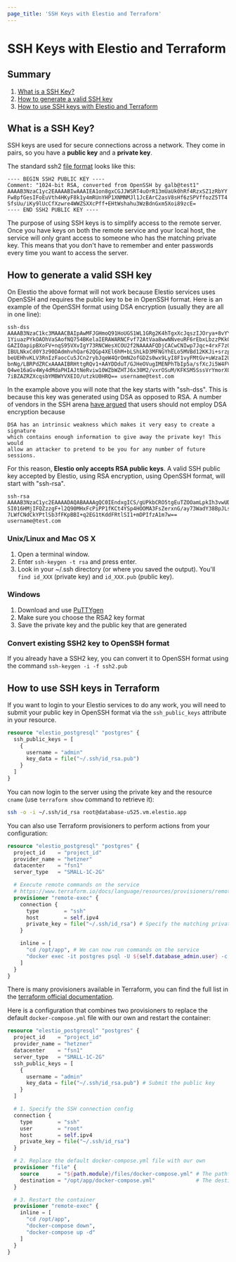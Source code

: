 ```yaml
---
page_title: 'SSH Keys with Elestio and Terraform'
---
```


# SSH Keys with Elestio and Terraform

## Summary

1. [What is a SSH Key?](#what-is-a-ssh-key)
2. [How to generate a valid SSH key](#how-to-generate-a-valid-ssh-key)
3. [How to use SSH keys with Elestio and Terraform](#how-to-use-ssh-keys-with-elestio-in-terraform)

## What is a SSH Key?

SSH keys are used for secure connections across a network. They come in pairs, so you have a **public key** and a **private key**.

The standard ssh2 [file format](http://www.openssh.org/txt/draft-ietf-secsh-publickeyfile-02.txt) looks like this:

```
---- BEGIN SSH2 PUBLIC KEY ----
Comment: "1024-bit RSA, converted from OpenSSH by galb@test1"
AAAAB3NzaC1yc2EAAAABIwAAAIEA1on8gxCGJJWSRT4uOrR13mUaUk0hRf4RzxSZ1zRbYY
Fw8pfGesIFoEuVth4HKyF8k1y4mRUnYHP1XNMNMJl1JcEArC2asV8sHf6zSPVffozZ5TT4
SfsUu/iKy9lUcCfXzwre4WWZSXXcPff+EHtWshahu3WzBdnGxm5Xoi89zcE=
---- END SSH2 PUBLIC KEY ----
```

The purpose of using SSH keys is to simplify access to the remote server. Once you have keys on both the remote service and your local host, the service will only grant access to someone who has the matching private key. This means that you don't have to remember and enter passwords every time you want to access the server.

## How to generate a valid SSH key

On Elestio the above format will not work because Elestio services uses OpenSSH and requires the public key to be in OpenSSH format.
Here is an example of the OpenSSH format using DSA encryption (usually they are all in one line):

```
ssh-dss AAAAB3NzaC1kc3MAAACBAIpAwMFJGHmoQ91HoUGS1WL1GRg2K4hTgxXcJqszIJOrya+8vYY
1YiuazPYkOAOhVaSAofNQ754BKelaIERAWARNCFvf72AtVaa8wwNNveuRF6rEbxLbzzPKk0l6/7K0ZY
GAZIOapipBXoFV+nqS95VXvIgY73RNCWesXCOU2f2NAAAAFQDjCACwCNIwp7Jqc+4rxF7zQGkjoQAAA
IBULNkxCd0Y3z90DAdmhvhQar62QGp4XEl6hM+bLShLkD3MFNGYhELo5MVBd12KKJi+srzp6ohYMLbi
beUEHhvKLV3RnIzFaocCu5JCn2rybJqeW4QrOmN2ofGDZs0wx9LyI8F1vyFMtGv+uWzaI2Uye8Ri5Qq
bnNg/LBRPdZRCxAAAAIBRHttgRQv1+AAYDDduT/GJHeOVugIMENPhTbIp5a/sfXcJi5W4FVZzpLtGy7
Q4we16aGv4Wy4dMdaPHIAJtNeRviw10WZbWZHTJ6x30M2/vxrOSuM/KFKSM5SssVrYmorXG+ATgiO/v
7iBZAZRZXcqsbYMBWYVXEIO/utzkU0HRQ== username@test.com
```

In the example above you will note that the key starts with "ssh-dss". This is because this key was generated using DSA as opposed to RSA. A number of vendors in the SSH arena [have argued](http://the.earth.li/~sgtatham/putty/0.55/htmldoc/Chapter8.html#S8.2.10) that users should not employ DSA encryption because

```
DSA has an intrinsic weakness which makes it very easy to create a signature
which contains enough information to give away the private key! This would
allow an attacker to pretend to be you for any number of future sessions.
```

For this reason, **Elestio only accepts RSA public keys**.
A valid SSH public key accepted by Elestio, using RSA encryption, using OpenSSH format, will start with "ssh-rsa".

```
ssh-rsa AAAAB3NzaC1yc2EAAAADAQABAAAAgQC0IEndxgICS/gUPkbCRO5tgEuTZOOamLpkIh3vwUD
SI016HMjIFQZzzgF+l2Q90MHxFcPiPP1fKCt4YSp4HOOMA3FsZerxnG/ay73WadY38BpJLsb+hx7STo
7LWfCNdCkYPtlSb3fFKpBBI+q2EG1tKddFRtlSI1+mDPIfzA1m7w== username@test.com
```

### Unix/Linux and Mac OS X

1. Open a terminal window.
2. Enter `ssh-keygen -t rsa` and press enter.
3. Look in your ~/.ssh directory (or where you saved the output). You'll `find id_XXX` (private key) and `id_XXX.pub` (public key).

### Windows

1. Download and use [PuTTYgen](https://www.puttygen.com/)
2. Make sure you choose the RSA2 key format
3. Save the private key and the public key that are generated

### Convert existing SSH2 key to OpenSSH format

If you already have a SSH2 key, you can convert it to OpenSSH format using the command `ssh-keygen -i -f ssh2.pub`

## How to use SSH keys in Terraform

If you want to login to your Elestio services to do any work, you will need to submit your public key in OpenSSH format via the `ssh_public_keys` attribute in your resource.

```tf
resource "elestio_postgresql" "postgres" {
  ssh_public_keys = [
    {
      username = "admin"
      key_data = file("~/.ssh/id_rsa.pub")
    }
  ]
}
```

You can now login to the server using the private key and the resource `cname` (use `terraform show` command to retrieve it):

```sh
ssh -o -i ~/.ssh/id_rsa root@database-u525.vm.elestio.app
```

You can also use Terraform provisioners to perform actions from your configuration:

```tf
resource "elestio_postgresql" "postgres" {
  project_id    = "project_id"
  provider_name = "hetzner"
  datacenter    = "fsn1"
  server_type   = "SMALL-1C-2G"

  # Execute remote commands on the service
  # https://www.terraform.io/docs/language/resources/provisioners/remote-exec.html
  provisioner "remote-exec" {
    connection {
      type        = "ssh"
      host        = self.ipv4
      private_key = file("~/.ssh/id_rsa") # Specify the matching private key
    }

    inline = [
      "cd /opt/app", # We can now run commands on the service
      "docker exec -it postgres psql -U ${self.database_admin.user} -c 'CREATE DATABASE production;'"
    ]
  }
}
```

There is many provisioners available in Terraform, you can find the full list in the [terraform official documentation](https://www.terraform.io/docs/language/resources/provisioners/index.html).

Here is a configuration that combines two provisioners to replace the default `docker-compose.yml` file with our own and restart the container:

```tf
resource "elestio_postgresql" "postgres" {
  project_id    = "project_id"
  provider_name = "hetzner"
  datacenter    = "fsn1"
  server_type   = "SMALL-1C-2G"
  ssh_public_keys = [
    {
      username = "admin"
      key_data = file("~/.ssh/id_rsa.pub") # Submit the public key
    }
  ]

  # 1. Specify the SSH connection config
  connection {
    type        = "ssh"
    user        = "root"
    host        = self.ipv4
    private_key = file("~/.ssh/id_rsa")
  }

  # 2. Replace the default docker-compose.yml file with our own
  provisioner "file" {
    source      = "${path.module}/files/docker-compose.yml" # The pathfile on your local machine
    destination = "/opt/app/docker-compose.yml"             # The destination path on the service
  }

  # 3. Restart the container
  provisioner "remote-exec" {
    inline = [
      "cd /opt/app",
      "docker-compose down",
      "docker-compose up -d"
    ]
  }
}
```
